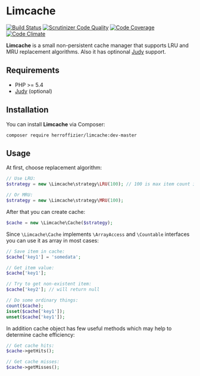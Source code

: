 # Limcache

[![Build Status](https://travis-ci.org/herroffizier/limcache.svg?branch=master)](https://travis-ci.org/herroffizier/limcache) [![Scrutinizer Code Quality](https://scrutinizer-ci.com/g/herroffizier/limcache/badges/quality-score.png?b=master)](https://scrutinizer-ci.com/g/herroffizier/limcache/?branch=master) [![Code Coverage](https://scrutinizer-ci.com/g/herroffizier/limcache/badges/coverage.png?b=master)](https://scrutinizer-ci.com/g/herroffizier/limcache/?branch=master) [![Code Climate](https://codeclimate.com/github/herroffizier/limcache/badges/gpa.svg)](https://codeclimate.com/github/herroffizier/limcache)

**Limcache** is a small non-persistent cache manager that supports LRU and MRU replacement algorithms. Also it has optinonal [Judy](http://pecl.php.net/package/judy) support.

## Requirements

* PHP >= 5.4
* [Judy](http://pecl.php.net/package/judy) (optional)

## Installation

You can install **Limcache** via Composer:

```
composer require herroffizier/limcache:dev-master
```

## Usage

At first, choose replacement algorithm:

```php
// Use LRU:
$strategy = new \Limcache\strategy\LRU(100); // 100 is max item count in cache

// Or MRU:
$strategy = new \Limcache\strategy\MRU(100);
```

After that you can create cache:

```php
$cache = new \Limcache\Cache($strategy);
```

Since ```\Limcache\Cache``` implements ```\ArrayAccess``` and ```\Countable``` interfaces you can use it as array in most cases: 

```php
// Save item in cache:
$cache['key1'] = 'somedata';

// Get item value:
$cache['key1'];

// Try to get non-existent item:
$cache['key2']; // will return null

// Do some ordinary things:
count($cache);
isset($cache['key1']);
unset($cache['key1']);

```

In addition cache object has few useful methods which may help to determine cache efficiency:

```php
// Get cache hits:
$cache->getHits();

// Get cache misses:
$cache->getMisses();
```